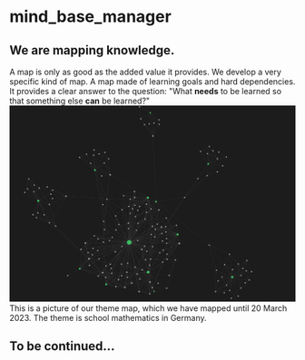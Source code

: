 # mind_base_manager
## We are mapping knowledge.
A map is only as good as the added value it provides. We develop a very specific kind of map. A map made of learning goals and hard dependencies. It provides a clear answer to the question: "What **needs** to be learned so that something else **can** be learned?"
![](images/germany_math_graph.png)
This is a picture of our theme map, which we have mapped until 20 March 2023. The theme is school mathematics in Germany.

## To be continued...


